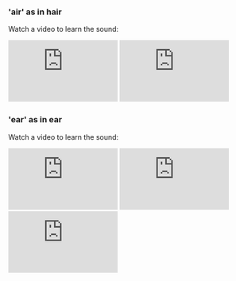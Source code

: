 ### 'air' as in hair
Watch a video to learn the sound:    

<iframe width="220" height="124" src="https://www.youtube.com/embed/nAh0nZE7pxo?si=9Ny5wCjfqmizGtFQ" title="YouTube video player" frameborder="0" allow="accelerometer; autoplay; clipboard-write; encrypted-media; gyroscope; picture-in-picture; web-share" referrerpolicy="strict-origin-when-cross-origin" allowfullscreen></iframe>    

<iframe width="220" height="124" src="https://www.youtube.com/embed/iPVt0TB2Pco?si=tkQ3g3xKENALbkjC" title="YouTube video player" frameborder="0" allow="accelerometer; autoplay; clipboard-write; encrypted-media; gyroscope; picture-in-picture; web-share" referrerpolicy="strict-origin-when-cross-origin" allowfullscreen></iframe>   

### 'ear' as in ear
Watch a video to learn the sound:   

<iframe width="220" height="124" src="https://www.youtube.com/embed/2F9DxP4Fi7M?si=3MJ18QR5rDNeEzAu" title="YouTube video player" frameborder="0" allow="accelerometer; autoplay; clipboard-write; encrypted-media; gyroscope; picture-in-picture; web-share" referrerpolicy="strict-origin-when-cross-origin" allowfullscreen></iframe>   

<iframe width="220" height="124" src="https://www.youtube.com/embed/4JSwmP61nXo?si=9g9Ao-wSvRF8aDLk" title="YouTube video player" frameborder="0" allow="accelerometer; autoplay; clipboard-write; encrypted-media; gyroscope; picture-in-picture; web-share" referrerpolicy="strict-origin-when-cross-origin" allowfullscreen></iframe>   

<iframe width="220" height="124" src="https://www.youtube.com/embed/Pq_XoHSOBYc?si=domkvcr9L_gBDUSS" title="YouTube video player" frameborder="0" allow="accelerometer; autoplay; clipboard-write; encrypted-media; gyroscope; picture-in-picture; web-share" referrerpolicy="strict-origin-when-cross-origin" allowfullscreen></iframe>    
